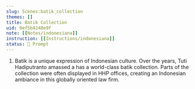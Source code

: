 ```yaml
---
slug: Scenes:batik_collection
themes: []
title: Batik Collection
uid: 0ef5b4248e9f
note: [[Notes/indonesiana]]
instruction: [[Instructions/indonesiana]]
status: 💬 Prompt
---
```

1. Batik is a unique expression of Indonesian culture. Over the years, Tuti Hadiputranto amassed a has a world-class batik collection. Parts of the collection were often displayed in HHP offices, creating an Indonesian ambiance in this globally oriented law firm.
